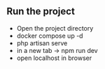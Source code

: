 ## Run the project
- Open the project directory
- docker compose up -d
- php artisan serve
- in a new tab -> npm run dev
- open localhost in browser

